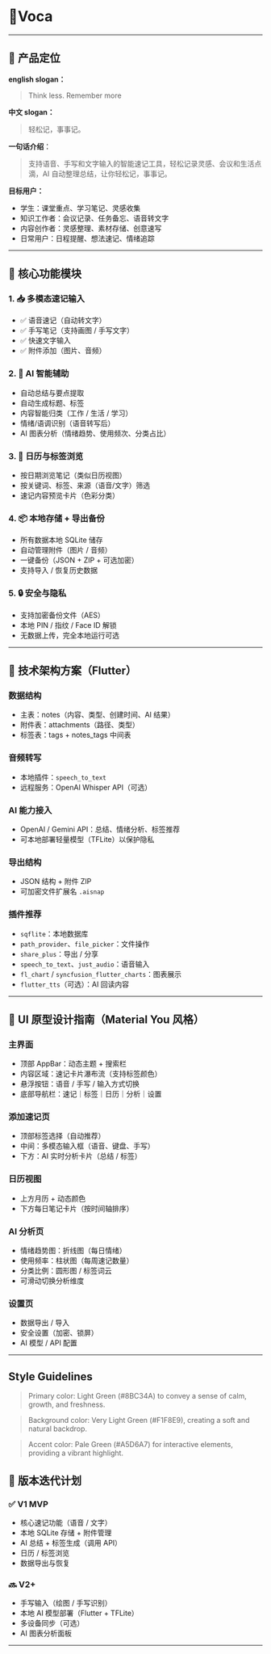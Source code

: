 # 📱Voca

---

## 🧭 产品定位

**english slogan：** 
> Think less. Remember more

**中文 slogan：** 
> 轻松记，事事记。

**一句话介绍**：
> 支持语音、手写和文字输入的智能速记工具，轻松记录灵感、会议和生活点滴，AI 自动整理总结，让你轻松记，事事记。

**目标用户：**

* 学生：课堂重点、学习笔记、灵感收集
* 知识工作者：会议记录、任务备忘、语音转文字
* 内容创作者：灵感整理、素材存储、创意速写
* 日常用户：日程提醒、想法速记、情绪追踪

---

## 🔧 核心功能模块

### 1. 📥 多模态速记输入

* ✅ 语音速记（自动转文字）
* ✅ 手写笔记（支持画图 / 手写文字）
* ✅ 快速文字输入
* ✅ 附件添加（图片、音频）

### 2. 🤖 AI 智能辅助

* 自动总结与要点提取
* 自动生成标题、标签
* 内容智能归类（工作 / 生活 / 学习）
* 情绪/语调识别（语音转写后）
* AI 图表分析（情绪趋势、使用频次、分类占比）

### 3. 📅 日历与标签浏览

* 按日期浏览笔记（类似日历视图）
* 按关键词、标签、来源（语音/文字）筛选
* 速记内容预览卡片（色彩分类）

### 4. 📦 本地存储 + 导出备份

* 所有数据本地 SQLite 储存
* 自动管理附件（图片 / 音频）
* 一键备份（JSON + ZIP + 可选加密）
* 支持导入 / 恢复历史数据

### 5. 🔒 安全与隐私

* 支持加密备份文件（AES）
* 本地 PIN / 指纹 / Face ID 解锁
* 无数据上传，完全本地运行可选

---

## 🧱 技术架构方案（Flutter）

### 数据结构

* 主表：notes（内容、类型、创建时间、AI 结果）
* 附件表：attachments（路径、类型）
* 标签表：tags + notes\_tags 中间表

### 音频转写

* 本地插件：`speech_to_text`
* 远程服务：OpenAI Whisper API（可选）

### AI 能力接入

* OpenAI / Gemini API：总结、情绪分析、标签推荐
* 可本地部署轻量模型（TFLite）以保护隐私

### 导出结构

* JSON 结构 + 附件 ZIP
* 可加密文件扩展名 `.aisnap`

### 插件推荐

* `sqflite`：本地数据库
* `path_provider`、`file_picker`：文件操作
* `share_plus`：导出 / 分享
* `speech_to_text`、`just_audio`：语音输入
* `fl_chart` / `syncfusion_flutter_charts`：图表展示
* `flutter_tts`（可选）：AI 回读内容

---

## 🎨 UI 原型设计指南（Material You 风格）

### 主界面

* 顶部 AppBar：动态主题 + 搜索栏
* 内容区域：速记卡片瀑布流（支持标签颜色）
* 悬浮按钮：语音 / 手写 / 输入方式切换
* 底部导航栏：速记｜标签｜日历｜分析｜设置

### 添加速记页

* 顶部标签选择（自动推荐）
* 中间：多模态输入框（语音、键盘、手写）
* 下方：AI 实时分析卡片（总结 / 标签）

### 日历视图

* 上方月历 + 动态颜色
* 下方每日笔记卡片（按时间轴排序）

### AI 分析页

* 情绪趋势图：折线图（每日情绪）
* 使用频率：柱状图（每周速记数量）
* 分类比例：圆形图 / 标签词云
* 可滑动切换分析维度

### 设置页

* 数据导出 / 导入
* 安全设置（加密、锁屏）
* AI 模型 / API 配置

---
## Style Guidelines

> Primary color: Light Green (#8BC34A) to convey a sense of calm, growth, and freshness.

> Background color: Very Light Green (#F1F8E9), creating a soft and natural backdrop.

> Accent color: Pale Green (#A5D6A7) for interactive elements, providing a vibrant highlight.

## 🚀 版本迭代计划

### ✅ V1 MVP

* 核心速记功能（语音 / 文字）
* 本地 SQLite 存储 + 附件管理
* AI 总结 + 标签生成（调用 API）
* 日历 / 标签浏览
* 数据导出与恢复

### 🔜 V2+

* 手写输入（绘图 / 手写识别）
* 本地 AI 模型部署（Flutter + TFLite）
* 多设备同步（可选）
* AI 图表分析面板

---

